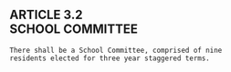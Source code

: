 ## ARTICLE 3.2<br/>SCHOOL COMMITTEE

```
There shall be a School Committee, comprised of nine 
residents elected for three year staggered terms.
```
